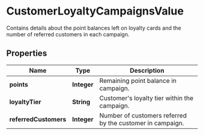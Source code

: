 

# CustomerLoyaltyCampaignsValue

Contains details about the point balances left on loyalty cards and the number of referred customers in each campaign.

## Properties

| Name | Type | Description |
|------------ | ------------- | ------------- |
|**points** | **Integer** | Remaining point balance in campaign. |
|**loyaltyTier** | **String** | Customer&#39;s loyalty tier within the campaign. |
|**referredCustomers** | **Integer** | Number of customers referred by the customer in campaign. |



